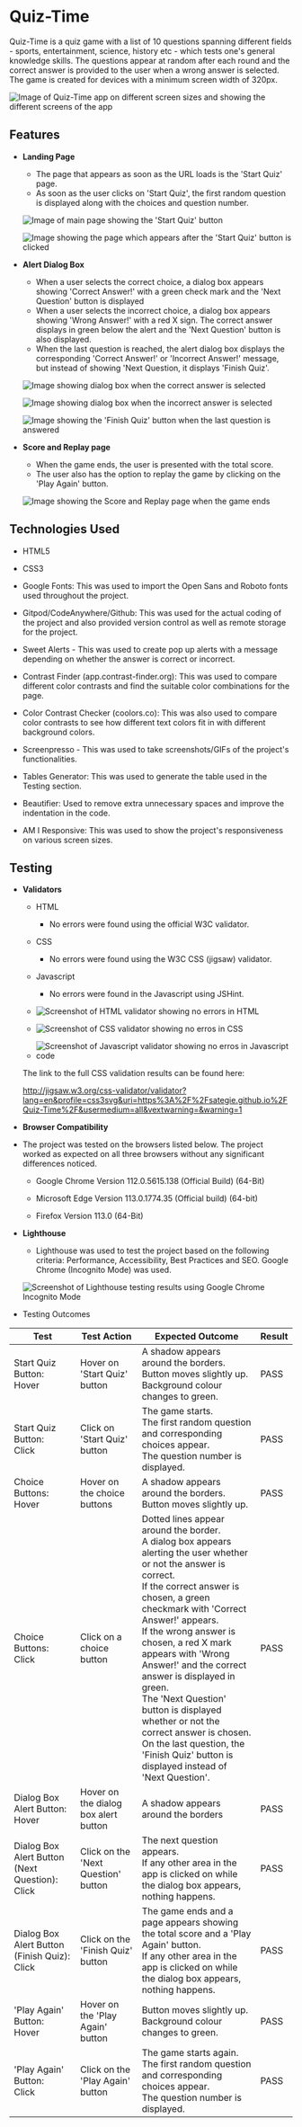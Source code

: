 # Quiz-Time

Quiz-Time is a quiz game with a list of 10 questions spanning different fields - sports, entertainment, science, history etc - which tests one's general knowledge skills. The questions appear at random after each round and the correct answer is provided to the user when a wrong answer is selected. The game is created for devices with a minimum screen width of 320px.

![Image of Quiz-Time app on different screen sizes and showing the different screens of the app](/documentation/quiz-time.png)

<!-- Add contents here -->

## Features

- **Landing Page**

    - The page that appears as soon as the URL loads is the 'Start Quiz' page.
    - As soon as the user clicks on 'Start Quiz', the first random question is displayed along with the choices and question number.

    ![Image of main page showing the 'Start Quiz' button](/documentation/start-quiz.png)

    ![Image showing the page which appears after the 'Start Quiz' button is clicked](/documentation/quiz-questions.png)

- **Alert Dialog Box**

    - When a user selects the correct choice, a dialog box appears showing 'Correct Answer!' with a green check mark and the 'Next Question' button is displayed
    - When a user selects the incorrect choice, a dialog box appears showing 'Wrong Answer!' with a red X sign. The correct answer displays in green below the alert and the 'Next Question' button is also displayed.
    - When the last question is reached, the alert dialog box displays the corresponding 'Correct Answer!' or 'Incorrect Answer!' message, but instead of showing 'Next Question, it displays 'Finish Quiz'.

    ![Image showing dialog box when the correct answer is selected](/documentation/alert-correct.png)

    ![Image showing dialog box when the incorrect answer is selected](/documentation/alert-wrong.png)

    ![Image showing the 'Finish Quiz' button when the last question is answered](/documentation/alert-finish.png)

- **Score and Replay page**

    - When the game ends, the user is presented with the total score.
    - The user also has the option to replay the game by clicking on the 'Play Again' button.

    ![Image showing the Score and Replay page when the game ends](/documentation/score-replay.png)

## Technologies Used

- HTML5

- CSS3

- Google Fonts: This was used to import the Open Sans and Roboto fonts used throughout the project.

- Gitpod/CodeAnywhere/Github: This was used for the actual coding of the project and also provided version control as well as remote storage for the project.

- Sweet Alerts - This was used to create pop up alerts with a message depending on whether the answer is correct or incorrect.

- Contrast Finder (app.contrast-finder.org): This was used to compare different color contrasts and find the suitable color combinations for the page.

- Color Contrast Checker (coolors.co): This was also used to compare color contrasts to see how different text colors fit in with different background colors.

- Screenpresso - This was used to take screenshots/GIFs of the project's functionalities.

- Tables Generator: This was used to generate the table used in the Testing section.

- Beautifier: Used to remove extra unnecessary spaces and improve the indentation in the code.

- AM I Responsive: This was used to show the project's responsiveness on various screen sizes.

## Testing

- **Validators**

    - HTML
        - No errors were found using the official W3C validator.

    - CSS
        - No errors were found using the W3C CSS (jigsaw) validator.

    - Javascript
        - No errors were found in the Javascript using JSHint.

    - ![Screenshot of HTML validator showing no errors in HTML](/documentation/testing/html-validator.png)

    - ![Screenshot of CSS validator showing no erros in CSS](/documentation/testing/css-validator.png)

    - ![Screenshot of Javascript validator showing no erros in Javascript code](/documentation/testing/javascript-validator.png)

    The link to the full CSS validation results can be found here:

    http://jigsaw.w3.org/css-validator/validator?lang=en&profile=css3svg&uri=https%3A%2F%2Fsategie.github.io%2FQuiz-Time%2F&usermedium=all&vextwarning=&warning=1

- **Browser Compatibility**

 - The project was tested on the browsers listed below. The project worked as expected on all three browsers without any significant differences noticed.

    - Google Chrome Version 112.0.5615.138 (Official Build) (64-Bit)

    - Microsoft Edge Version 113.0.1774.35 (Official build) (64-bit)

    - Firefox Version 113.0 (64-Bit)

- **Lighthouse**

    - Lighthouse was used to test the project based on the following criteria: Performance, Accessibility, Best Practices and SEO. Google Chrome (Incognito Mode) was used.

    ![Screenshot of Lighthouse testing results using Google Chrome Incognito Mode](/documentation/testing/lighthouse-testing.png)

- Testing Outcomes

| **Test**                                          | **Test Action**                      | **Expected Outcome**                                                                                                                                                                                                                                                                                                                                                                                                                                                                                                       | **Result** |
|---------------------------------------------------|--------------------------------------|----------------------------------------------------------------------------------------------------------------------------------------------------------------------------------------------------------------------------------------------------------------------------------------------------------------------------------------------------------------------------------------------------------------------------------------------------------------------------------------------------------------------------|------------|
| Start Quiz Button:<br>Hover                       | Hover on 'Start Quiz' button         | A shadow appears around the borders.<br>Button moves slightly up.<br>Background colour changes to green.                                                                                                                                                                                                                                                                                                                                                                                                                   | PASS       |
| Start Quiz Button:<br>Click                       | Click on 'Start Quiz' button         | The game starts.<br>The first random question and corresponding choices appear.<br>The question number is displayed.                                                                                                                                                                                                                                                                                                                                                                                                       | PASS       |
| Choice Buttons:<br>Hover                          | Hover on the choice buttons          | A shadow appears around the borders.<br>Button moves slightly up.                                                                                                                                                                                                                                                                                                                                                                                                                                                          | PASS       |
| Choice Buttons:<br>Click                          | Click on a choice button             | Dotted lines appear around the border.<br>A dialog box appears alerting the user whether or not the answer is correct.<br>If the correct answer is chosen, a green checkmark with 'Correct Answer!' appears.<br>If the wrong answer is chosen, a red X mark appears with 'Wrong Answer!' and the correct answer is displayed in green.<br>The 'Next Question' button is displayed whether or not the correct answer is chosen.<br>On the last question, the 'Finish Quiz' button is displayed instead of  'Next Question'. | PASS       |
| Dialog Box Alert Button:<br>Hover                 | Hover on the dialog box alert button | A shadow appears around the borders                                                                                                                                                                                                                                                                                                                                                                                                                                                                                        | PASS       |
| Dialog Box Alert Button (Next Question):<br>Click | Click on the 'Next Question' button  | The next question appears.<br>If any other area in the app is clicked on while the dialog box appears, nothing happens.                                                                                                                                                                                                                                                                                                                                                                                                    | PASS       |
| Dialog Box Alert Button (Finish Quiz):<br>Click   | Click on the 'Finish Quiz' button    | The game ends and a page appears showing the total score and a 'Play Again' button.<br>If any other area in the app is clicked on while the dialog box appears, nothing happens.                                                                                                                                                                                                                                                                                                                                           | PASS       |
| 'Play Again' Button:<br>Hover                     | Hover on the 'Play Again' button     | Button moves slightly up.<br>Background colour changes to green.                                                                                                                                                                                                                                                                                                                                                                                                                                                           | PASS       |
| 'Play Again' Button:<br>Click                     | Click on the 'Play Again' button     | The game starts again.<br>The first random question and corresponding choices appear.<br>The question number is displayed.                                                                                                                                                                                                                                                                                                                                                                                                 | PASS       |

















